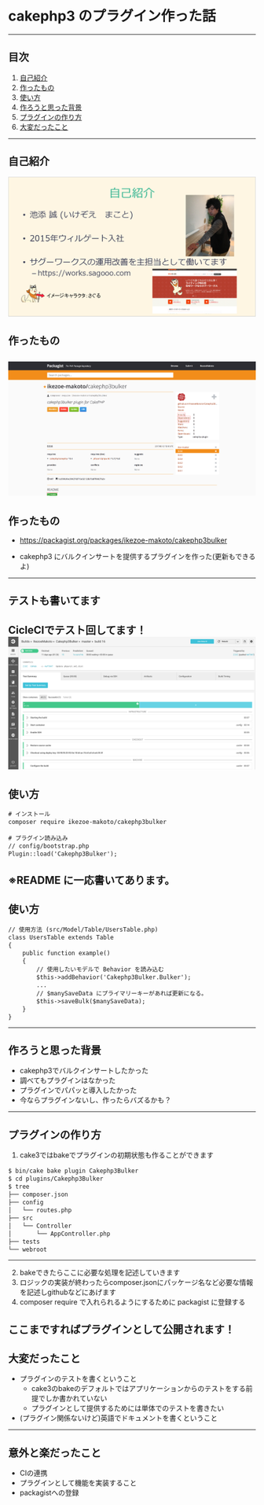 # cakephp3 のプラグイン作った話
---
## 目次
1. [自己紹介](#自己紹介)
1. [作ったもの](#作ったもの)
1. [使い方](#使い方)
1. [作ろうと思った背景](#作ろうと思った背景)
1. [プラグインの作り方](#プラグインの作り方)
1. [大変だったこと](#大変だったこと)
---
## 自己紹介
![自己紹介](images/self-introduction.png)

## 作ったもの
![cakephp3bulker.png](images/cakephp3bulker.png)
---
## 作ったもの
- https://packagist.org/packages/ikezoe-makoto/cakephp3bulker  

- cakephp3 にバルクインサートを提供するプラグインを作った(更新もできるよ)
---
## テストも書いてます
CicleCIでテスト回してます！
![CicleCI](images/cicleci.png)
---
## 使い方
```
# インストール  
composer require ikezoe-makoto/cakephp3bulker
  
# プラグイン読み込み
// config/bootstrap.php
Plugin::load('Cakephp3Bulker');
```
※README に一応書いてあります。
---
## 使い方
```
// 使用方法 (src/Model/Table/UsersTable.php)
class UsersTable extends Table
{
    public function example()
    {
        // 使用したいモデルで Behavior を読み込む
        $this->addBehavior('Cakephp3Bulker.Bulker');
        ...
        // $manySaveData にプライマリーキーがあれば更新になる。
        $this->saveBulk($manySaveData);
    }
}
```
---
## 作ろうと思った背景
- cakephp3でバルクインサートしたかった
- 調べてもプラグインはなかった
- プラグインでパパッと導入したかった
- 今ならプラグインないし、作ったらバズるかも？
---
## プラグインの作り方
1. cake3ではbakeでプラグインの初期状態も作ることができます

```
$ bin/cake bake plugin Cakephp3Bulker
$ cd plugins/Cakephp3Bulker
$ tree
├── composer.json
├── config
│   └── routes.php
├── src
│   └── Controller
│       └── AppController.php
├── tests
└── webroot
```

---
2. bakeできたらここに必要な処理を記述していきます
1. ロジックの実装が終わったらcomposer.jsonにパッケージ名など必要な情報を記述しgithubなどにあげます
1. composer require で入れられるようにするために packagist に登録する

ここまですればプラグインとして公開されます！
---
## 大変だったこと
- プラグインのテストを書くということ  
    - cake3のbakeのデフォルトではアプリケーションからのテストをする前提でしか書かれていない
    - プラグインとして提供するためには単体でのテストを書きたい
- (プラグイン関係ないけど)英語でドキュメントを書くということ
---
## 意外と楽だったこと
- CIの連携
- プラグインとして機能を実装すること
- packagistへの登録